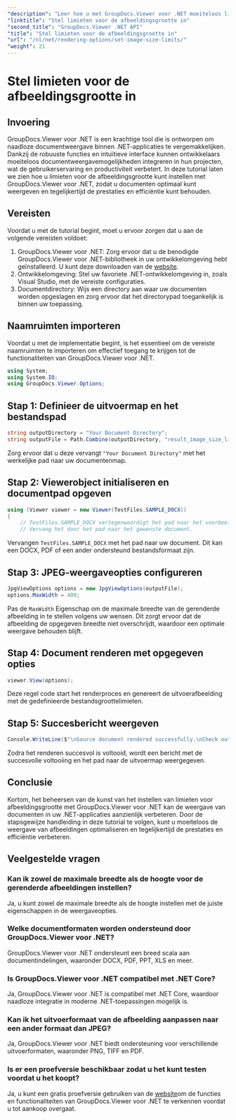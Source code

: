 ```yaml
---
"description": "Leer hoe u met GroupDocs.Viewer voor .NET moeiteloos limieten voor de afbeeldingsgrootte instelt in .NET-toepassingen, waardoor u uw documenten nog beter kunt bekijken."
"linktitle": "Stel limieten voor de afbeeldingsgrootte in"
"second_title": "GroupDocs.Viewer .NET API"
"title": "Stel limieten voor de afbeeldingsgrootte in"
"url": "/nl/net/rendering-options/set-image-size-limits/"
"weight": 21
---
```


# Stel limieten voor de afbeeldingsgrootte in

## Invoering
GroupDocs.Viewer voor .NET is een krachtige tool die is ontworpen om naadloze documentweergave binnen .NET-applicaties te vergemakkelijken. Dankzij de robuuste functies en intuïtieve interface kunnen ontwikkelaars moeiteloos documentweergavemogelijkheden integreren in hun projecten, wat de gebruikerservaring en productiviteit verbetert. In deze tutorial laten we zien hoe u limieten voor de afbeeldingsgrootte kunt instellen met GroupDocs.Viewer voor .NET, zodat u documenten optimaal kunt weergeven en tegelijkertijd de prestaties en efficiëntie kunt behouden.
## Vereisten
Voordat u met de tutorial begint, moet u ervoor zorgen dat u aan de volgende vereisten voldoet:
1. GroupDocs.Viewer voor .NET: Zorg ervoor dat u de benodigde GroupDocs.Viewer voor .NET-bibliotheek in uw ontwikkelomgeving hebt geïnstalleerd. U kunt deze downloaden van de [website](https://releases.groupdocs.com/viewer/net/).
2. Ontwikkelomgeving: Stel uw favoriete .NET-ontwikkelomgeving in, zoals Visual Studio, met de vereiste configuraties.
3. Documentdirectory: Wijs een directory aan waar uw documenten worden opgeslagen en zorg ervoor dat het directorypad toegankelijk is binnen uw toepassing.

## Naamruimten importeren
Voordat u met de implementatie begint, is het essentieel om de vereiste naamruimten te importeren om effectief toegang te krijgen tot de functionaliteiten van GroupDocs.Viewer voor .NET.
```csharp
using System;
using System.IO;
using GroupDocs.Viewer.Options;
```
## Stap 1: Definieer de uitvoermap en het bestandspad
```csharp
string outputDirectory = "Your Document Directory";
string outputFile = Path.Combine(outputDirectory, "result_image_size_limit.jpg");
```
Zorg ervoor dat u deze vervangt `"Your Document Directory"` met het werkelijke pad naar uw documentenmap.
## Stap 2: Viewerobject initialiseren en documentpad opgeven
```csharp
using (Viewer viewer = new Viewer(TestFiles.SAMPLE_DOCX))
{
    // TestFiles.SAMPLE_DOCX vertegenwoordigt het pad naar het voorbeelddocument.
    // Vervang het door het pad naar het gewenste document.
```
Vervangen `TestFiles.SAMPLE_DOCX` met het pad naar uw document. Dit kan een DOCX, PDF of een ander ondersteund bestandsformaat zijn.
## Stap 3: JPEG-weergaveopties configureren
```csharp
JpgViewOptions options = new JpgViewOptions(outputFile);
options.MaxWidth = 400;
```
Pas de `MaxWidth` Eigenschap om de maximale breedte van de gerenderde afbeelding in te stellen volgens uw wensen. Dit zorgt ervoor dat de afbeelding de opgegeven breedte niet overschrijdt, waardoor een optimale weergave behouden blijft.
## Stap 4: Document renderen met opgegeven opties
```csharp
viewer.View(options);
```
Deze regel code start het renderproces en genereert de uitvoerafbeelding met de gedefinieerde bestandsgroottelimieten.
## Stap 5: Succesbericht weergeven
```csharp
Console.WriteLine($"\nSource document rendered successfully.\nCheck output in {outputDirectory}.");
```
Zodra het renderen succesvol is voltooid, wordt een bericht met de succesvolle voltooiing en het pad naar de uitvoermap weergegeven.

## Conclusie
Kortom, het beheersen van de kunst van het instellen van limieten voor afbeeldingsgrootte met GroupDocs.Viewer voor .NET kan de weergave van documenten in uw .NET-applicaties aanzienlijk verbeteren. Door de stapsgewijze handleiding in deze tutorial te volgen, kunt u moeiteloos de weergave van afbeeldingen optimaliseren en tegelijkertijd de prestaties en efficiëntie verbeteren.
## Veelgestelde vragen
### Kan ik zowel de maximale breedte als de hoogte voor de gerenderde afbeeldingen instellen?
Ja, u kunt zowel de maximale breedte als de hoogte instellen met de juiste eigenschappen in de weergaveopties.
### Welke documentformaten worden ondersteund door GroupDocs.Viewer voor .NET?
GroupDocs.Viewer voor .NET ondersteunt een breed scala aan documentindelingen, waaronder DOCX, PDF, PPT, XLS en meer.
### Is GroupDocs.Viewer voor .NET compatibel met .NET Core?
Ja, GroupDocs.Viewer voor .NET is compatibel met .NET Core, waardoor naadloze integratie in moderne .NET-toepassingen mogelijk is.
### Kan ik het uitvoerformaat van de afbeelding aanpassen naar een ander formaat dan JPEG?
Ja, GroupDocs.Viewer voor .NET biedt ondersteuning voor verschillende uitvoerformaten, waaronder PNG, TIFF en PDF.
### Is er een proefversie beschikbaar zodat u het kunt testen voordat u het koopt?
Ja, u kunt een gratis proefversie gebruiken van de [website](https://releases.groupdocs.com/viewer/net/)om de functies en functionaliteiten van GroupDocs.Viewer voor .NET te verkennen voordat u tot aankoop overgaat.